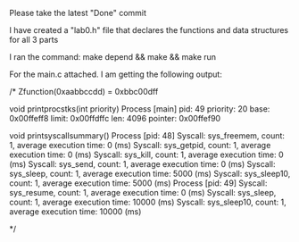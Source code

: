 Please take the latest "Done" commit

I have created a "lab0.h" file that declares the functions and data structures for all 3 parts

I ran the command: make depend && make && make run

For the main.c attached. I am getting the following output:

/*
Zfunction(0xaabbccdd) = 0xbbc00dff

void printprocstks(int priority)
Process [main]
        pid: 49
        priority: 20
        base: 0x00ffeff8
        limit: 0x00ffdffc
        len: 4096
        pointer: 0x00ffef90

void printsyscallsummary()
Process [pid: 48]
        Syscall: sys_freemem, count: 1, average execution time: 0 (ms)
        Syscall: sys_getpid, count: 1, average execution time: 0 (ms)
        Syscall: sys_kill, count: 1, average execution time: 0 (ms)
        Syscall: sys_send, count: 1, average execution time: 0 (ms)
        Syscall: sys_sleep, count: 1, average execution time: 5000 (ms)
        Syscall: sys_sleep10, count: 1, average execution time: 5000 (ms)
Process [pid: 49]
        Syscall: sys_resume, count: 1, average execution time: 0 (ms)
        Syscall: sys_sleep, count: 1, average execution time: 10000 (ms)
        Syscall: sys_sleep10, count: 1, average execution time: 10000 (ms)

*/